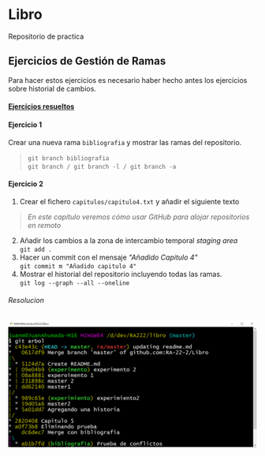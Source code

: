 # Libro
Repositorio de practica 

## Ejercicios de Gestión de Ramas
Para hacer estos ejercicios es necesario haber hecho antes los ejercicios sobre historial de cambios.
#### [Ejercicios resueltos](https://github.com/jmav94/react "Ejercicios resueltos")

#### Ejercicio 1
Crear una nueva rama `bibliografia` y mostrar las ramas del repositorio.
> `git branch bibliografia`</br>
> `git branch / git branch -l / git branch -a`

#### Ejercicio 2 
1. Crear el fichero `capitulos/capitulo4.txt` y añadir el siguiente texto
> *En este capítulo veremos cómo usar GitHub para alojar repositorios en remoto*
2. Añadir los cambios a la zona de intercambio temporal *staging area* </br>
`git add . `
3. Hacer un commit con el mensaje _"Añadido Capitulo 4"_ </br>
`git commit m "Añadido capitulo 4"`
4. Mostrar el historial del repositorio incluyendo todas las ramas. </br>
`git log --graph --all --oneline`

###### Resolucion
![](https://github.com/RA-22-2/Libro/blob/master/assets/images/gitarbol.PNG) 